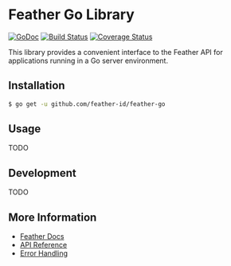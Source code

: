 # Feather Go Library

[![GoDoc](http://img.shields.io/badge/godoc-reference-blue.svg)](http://godoc.org/github.com/feather-id/feather-go) [![Build Status](https://travis-ci.org/feather-id/feather-go.svg?branch=master)](https://travis-ci.org/feather-id/feather-go) [![Coverage Status](https://coveralls.io/repos/github/feather-id/feather-go/badge.svg?branch=master)](https://coveralls.io/github/feather-id/feather-go?branch=master)

This library provides a convenient interface to the Feather API for applications running in a Go server environment.

## Installation

```sh
$ go get -u github.com/feather-id/feather-go
```

## Usage

TODO

## Development

TODO

## More Information

- [Feather Docs](https://feather.id/docs)
- [API Reference](https://feather.id/docs/reference/api)
- [Error Handling](https://feather.id/docs/reference/api#errors)
